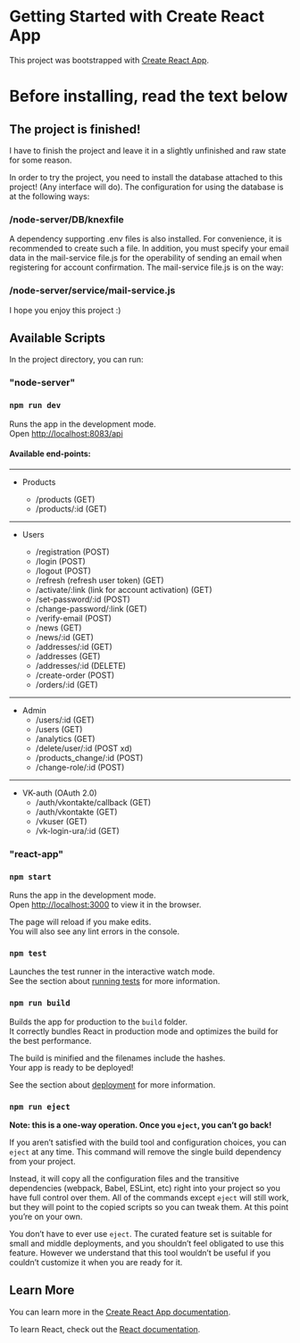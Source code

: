 # Getting Started with Create React App

This project was bootstrapped with [Create React App](https://github.com/facebook/create-react-app).

# Before installing, read the text below

## The project is finished!

I have to finish the project and leave it in a slightly unfinished and raw state for some reason.

In order to try the project, you need to install the database attached to this project! (Any interface will do). The configuration for using the database is at the following ways:

### /node-server/DB/knexfile

A dependency supporting .env files is also installed. For convenience, it is recommended to create such a file.
In addition, you must specify your email data in the mail-service file.js for the operability of sending an email when registering for account confirmation.
The mail-service file.js is on the way:

### /node-server/service/mail-service.js

I hope you enjoy this project :)

## Available Scripts

In the project directory, you can run:

### "node-server"

### `npm run dev`

Runs the app in the development mode.\
Open [http://localhost:8083/api](http://localhost:8083/api)

#### Available end-points:

---

- Products

  - /products (GET)
  - /products/:id (GET)

---

- Users

    - /registration (POST)
    - /login (POST)
    - /logout (POST)
    - /refresh (refresh user token) (GET)
    - /activate/:link (link for account activation) (GET)
    - /set-password/:id (POST)
    - /change-password/:link (GET)
    - /verify-email (POST)
    - /news (GET)
    - /news/:id (GET)
    - /addresses/:id (GET)
    - /addresses (GET)
    - /addresses/:id (DELETE)
    - /create-order (POST)
    - /orders/:id (GET)

---

- Admin
  - /users/:id (GET)
  - /users (GET)
  - /analytics (GET)
  - /delete/user/:id (POST xd)
  - /products_change/:id (POST)
  - /change-role/:id (POST)

---

- VK-auth (OAuth 2.0)
  - /auth/vkontakte/callback (GET)
  - /auth/vkontakte (GET)
  - /vkuser (GET)
  - /vk-login-ura/:id (GET)
### "react-app"

### `npm start`

Runs the app in the development mode.\
Open [http://localhost:3000](http://localhost:3000) to view it in the browser.

The page will reload if you make edits.\
You will also see any lint errors in the console.

### `npm test`

Launches the test runner in the interactive watch mode.\
See the section about [running tests](https://facebook.github.io/create-react-app/docs/running-tests) for more information.

### `npm run build`

Builds the app for production to the `build` folder.\
It correctly bundles React in production mode and optimizes the build for the best performance.

The build is minified and the filenames include the hashes.\
Your app is ready to be deployed!

See the section about [deployment](https://facebook.github.io/create-react-app/docs/deployment) for more information.

### `npm run eject`

**Note: this is a one-way operation. Once you `eject`, you can’t go back!**

If you aren’t satisfied with the build tool and configuration choices, you can `eject` at any time. This command will remove the single build dependency from your project.

Instead, it will copy all the configuration files and the transitive dependencies (webpack, Babel, ESLint, etc) right into your project so you have full control over them. All of the commands except `eject` will still work, but they will point to the copied scripts so you can tweak them. At this point you’re on your own.

You don’t have to ever use `eject`. The curated feature set is suitable for small and middle deployments, and you shouldn’t feel obligated to use this feature. However we understand that this tool wouldn’t be useful if you couldn’t customize it when you are ready for it.

## Learn More

You can learn more in the [Create React App documentation](https://facebook.github.io/create-react-app/docs/getting-started).

To learn React, check out the [React documentation](https://reactjs.org/).
